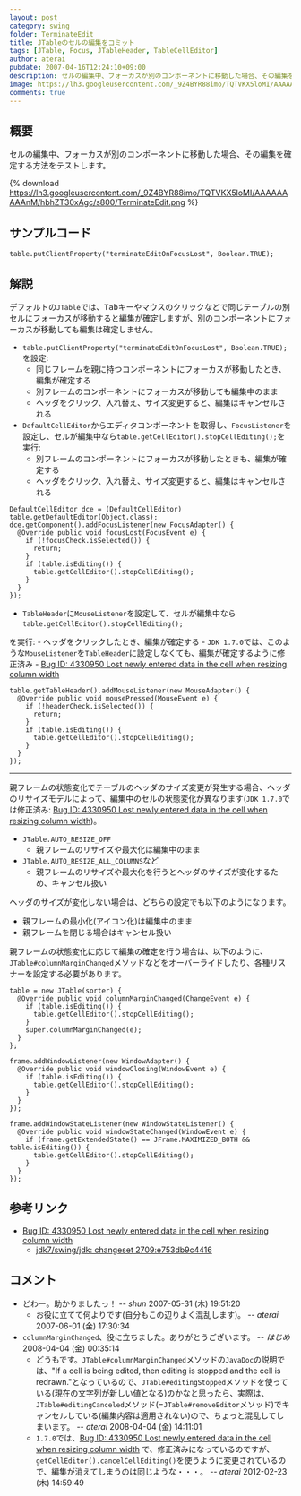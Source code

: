 ```yaml
---
layout: post
category: swing
folder: TerminateEdit
title: JTableのセルの編集をコミット
tags: [JTable, Focus, JTableHeader, TableCellEditor]
author: aterai
pubdate: 2007-04-16T12:24:10+09:00
description: セルの編集中、フォーカスが別のコンポーネントに移動した場合、その編集を確定する方法をテストします。
image: https://lh3.googleusercontent.com/_9Z4BYR88imo/TQTVKX5loMI/AAAAAAAAAnM/hbhZT30xAgc/s800/TerminateEdit.png
comments: true
---
```

## 概要
セルの編集中、フォーカスが別のコンポーネントに移動した場合、その編集を確定する方法をテストします。

{% download https://lh3.googleusercontent.com/_9Z4BYR88imo/TQTVKX5loMI/AAAAAAAAAnM/hbhZT30xAgc/s800/TerminateEdit.png %}

## サンプルコード
<pre class="prettyprint"><code>table.putClientProperty("terminateEditOnFocusLost", Boolean.TRUE);
</code></pre>

## 解説
デフォルトの`JTable`では、<kbd>Tab</kbd>キーやマウスのクリックなどで同じテーブルの別セルにフォーカスが移動すると編集が確定しますが、別のコンポーネントにフォーカスが移動しても編集は確定しません。

- `table.putClientProperty("terminateEditOnFocusLost", Boolean.TRUE);`を設定:
    - 同じフレームを親に持つコンポーネントにフォーカスが移動したとき、編集が確定する
    - 別フレームのコンポーネントにフォーカスが移動しても編集中のまま
    - ヘッダをクリック、入れ替え、サイズ変更すると、編集はキャンセルされる
- `DefaultCellEditor`からエディタコンポーネントを取得し、`FocusListener`を設定し、セルが編集中なら`table.getCellEditor().stopCellEditing();`を実行:
    - 別フレームのコンポーネントにフォーカスが移動したときも、編集が確定する
    - ヘッダをクリック、入れ替え、サイズ変更すると、編集はキャンセルされる

<!-- dummy comment line for breaking list -->

<pre class="prettyprint"><code>DefaultCellEditor dce = (DefaultCellEditor) table.getDefaultEditor(Object.class);
dce.getComponent().addFocusListener(new FocusAdapter() {
  @Override public void focusLost(FocusEvent e) {
    if (!focusCheck.isSelected()) {
      return;
    }
    if (table.isEditing()) {
      table.getCellEditor().stopCellEditing();
    }
  }
});
</code></pre>

- `TableHeader`に`MouseListener`を設定して、セルが編集中なら`table.getCellEditor().stopCellEditing();`

<!-- dummy comment line for breaking list -->
を実行:
    - ヘッダをクリックしたとき、編集が確定する
    - `JDK 1.7.0`では、このような`MouseListener`を`TableHeader`に設定しなくても、編集が確定するように修正済み
    - [Bug ID: 4330950 Lost newly entered data in the cell when resizing column width](http://bugs.java.com/bugdatabase/view_bug.do?bug_id=4330950)

<!-- dummy comment line for breaking list -->

<pre class="prettyprint"><code>table.getTableHeader().addMouseListener(new MouseAdapter() {
  @Override public void mousePressed(MouseEvent e) {
    if (!headerCheck.isSelected()) {
      return;
    }
    if (table.isEditing()) {
      table.getCellEditor().stopCellEditing();
    }
  }
});
</code></pre>

- - - -
親フレームの状態変化でテーブルのヘッダのサイズ変更が発生する場合、ヘッダのリサイズモデルによって、編集中のセルの状態変化が異なります(`JDK 1.7.0`では修正済み: [Bug ID: 4330950 Lost newly entered data in the cell when resizing column width](http://bugs.java.com/bugdatabase/view_bug.do?bug_id=4330950))。

- `JTable.AUTO_RESIZE_OFF`
    - 親フレームのリサイズや最大化は編集中のまま
- `JTable.AUTO_RESIZE_ALL_COLUMNS`など
    - 親フレームのリサイズや最大化を行うとヘッダのサイズが変化するため、キャンセル扱い

<!-- dummy comment line for breaking list -->

ヘッダのサイズが変化しない場合は、どちらの設定でも以下のようになります。

- 親フレームの最小化(アイコン化)は編集中のまま
- 親フレームを閉じる場合はキャンセル扱い

<!-- dummy comment line for breaking list -->

親フレームの状態変化に応じて編集の確定を行う場合は、以下のように、`JTable#columnMarginChanged`メソッドなどをオーバーライドしたり、各種リスナーを設定する必要があります。

<pre class="prettyprint"><code>table = new JTable(sorter) {
  @Override public void columnMarginChanged(ChangeEvent e) {
    if (table.isEditing()) {
      table.getCellEditor().stopCellEditing();
    }
    super.columnMarginChanged(e);
  }
};

frame.addWindowListener(new WindowAdapter() {
  @Override public void windowClosing(WindowEvent e) {
    if (table.isEditing()) {
      table.getCellEditor().stopCellEditing();
    }
  }
});

frame.addWindowStateListener(new WindowStateListener() {
  @Override public void windowStateChanged(WindowEvent e) {
    if (frame.getExtendedState() == JFrame.MAXIMIZED_BOTH &amp;&amp; table.isEditing()) {
      table.getCellEditor().stopCellEditing();
    }
  }
});
</code></pre>

## 参考リンク
- [Bug ID: 4330950 Lost newly entered data in the cell when resizing column width](http://bugs.java.com/bugdatabase/view_bug.do?bug_id=4330950)
    - [jdk7/swing/jdk: changeset 2709:e753db9c4416](http://hg.openjdk.java.net/jdk7/swing/jdk/rev/e753db9c4416)

<!-- dummy comment line for breaking list -->

## コメント
- どわー。助かりましたっ！ -- *shun* 2007-05-31 (木) 19:51:20
    - お役に立てて何よりです(自分もこの辺りよく混乱します)。 -- *aterai* 2007-06-01 (金) 17:30:34
- `columnMarginChanged`、役に立ちました。ありがとうございます。 -- *はじめ* 2008-04-04 (金) 00:35:14
    - どうもです。`JTable#columnMarginChanged`メソッドの`JavaDoc`の説明では、"If a cell is being edited, then editing is stopped and the cell is redrawn."となっているので、`JTable#editingStopped`メソッドを使っている(現在の文字列が新しい値となる)のかなと思ったら、実際は、`JTable#editingCanceled`メソッド(=`JTable#removeEditor`メソッド)でキャンセルしている(編集内容は適用されない)ので、ちょっと混乱してしまいます。 -- *aterai* 2008-04-04 (金) 14:11:01
    - `1.7.0`では、[Bug ID: 4330950 Lost newly entered data in the cell when resizing column width](http://bugs.java.com/bugdatabase/view_bug.do?bug_id=4330950) で、修正済みになっているのですが、`getCellEditor().cancelCellEditing()`を使うように変更されているので、編集が消えてしまうのは同じような・・・。 -- *aterai* 2012-02-23 (木) 14:59:49

<!-- dummy comment line for breaking list -->
